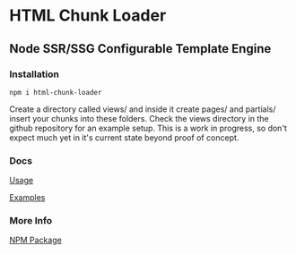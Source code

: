 # HTML Chunk Loader

## Node SSR/SSG Configurable Template Engine

### Installation

    npm i html-chunk-loader

Create a directory called views/ and inside it create pages/ and partials/ insert your chunks into these folders. Check the views directory in the github repository for an example setup. This is a work in progress, so don't expect much yet in it's current state beyond proof of concept.


### Docs
[Usage](https://github.com/abschill/html-chunk-loader/blob/master/docs/usage.md)

[Examples](https://github.com/abschill/html-chunk-loader/tree/master/examples)
### More Info
[NPM Package](https://www.npmjs.com/package/html-chunk-loader)